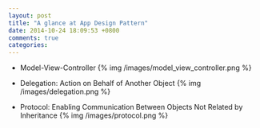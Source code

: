 ```yaml
---
layout: post
title: "A glance at App Design Pattern"
date: 2014-10-24 18:09:53 +0800
comments: true
categories: 
---
```


* Model-View-Controller
{% img /images/model_view_controller.png %}

* Delegation: Action on Behalf of Another Object
{% img /images/delegation.png %}

* Protocol: Enabling Communication Between Objects Not Related by Inheritance
{% img /images/protocol.png %}


